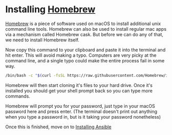 # Installing [Homebrew]

[Homebrew] is a piece of software used on macOS to install additional unix command
line tools.  Homebrew can also be used to install regular mac apps via a mechanism
called Homebrew cask. But before we can do any of that, we need to install Homebrew
itself.

Now copy this command to your clipboard and paste it into the terminal and hit enter. This will avoid making a typo. Computers are very picky at the command line, and a single typo could make the entire process fail in some way.

```sh
/bin/bash -c "$(curl -fsSL https://raw.githubusercontent.com/Homebrew/install/HEAD/install.sh)"
```

Homebrew will then start cloning it's files to your hard drive. Once it's installed you should get your shell prompt back so you can type more commands.

Homebrew will prompt you for your password, just type in your macOS password here and press enter.
(The terminal doesn't print out anything when you type a password in, but is it taking your password nonetheless)

Once this is finished, move on to [Installing Ansible]

[Installing Ansible]:ansible-setup.md
[Homebrew]:https://brew.sh
